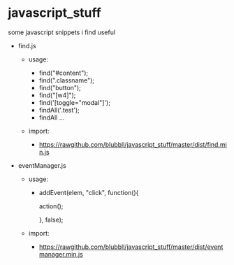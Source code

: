 # javascript_stuff
some javascript snippets i find useful

- find.js

  - usage:
    - find("#content");
    - find(".classname");
    - find("button");
    - find("[w4]");
    - find('[toggle="modal"]');
    - findAll('.test');
    - findAll ...
  
  - import:
    - https://rawgithub.com/blubbll/javascript_stuff/master/dist/find.min.js

- eventManager.js

  - usage:
    - addEvent(elem, "click", function(){
    
       action();
      
       }, false);
  
  - import:
    - https://rawgithub.com/blubbll/javascript_stuff/master/dist/eventmanager.min.js
